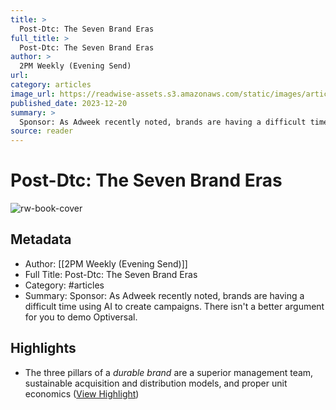 ```yaml
---
title: >
  Post-Dtc: The Seven Brand Eras
full_title: >
  Post-Dtc: The Seven Brand Eras
author: >
  2PM Weekly (Evening Send)
url: 
category: articles
image_url: https://readwise-assets.s3.amazonaws.com/static/images/article3.5c705a01b476.png
published_date: 2023-12-20
summary: >
  Sponsor: As Adweek recently noted, brands are having a difficult time using AI to create campaigns. There isn't a better argument for you to demo Optiversal.
source: reader
---
```

# Post-Dtc: The Seven Brand Eras

![rw-book-cover](https://readwise-assets.s3.amazonaws.com/static/images/article3.5c705a01b476.png)

## Metadata
- Author: [[2PM Weekly (Evening Send)]]
- Full Title: Post-Dtc: The Seven Brand Eras
- Category: #articles
- Summary: Sponsor: As Adweek recently noted, brands are having a difficult time using AI to create campaigns. There isn't a better argument for you to demo Optiversal.

## Highlights
- The three pillars of a *durable brand* are a superior management team, sustainable acquisition and distribution models, and proper unit economics ([View Highlight](https://read.readwise.io/read/01hj3rp1vs58x7j2t8g2ta9h7a))



